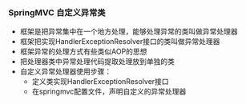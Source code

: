 ### SpringMVC 自定义异常类
* 框架是把异常集中在一个地方处理，能够处理异常的类叫做异常处理器
* 框架把实现HandlerExceptionResolver接口的类叫做异常处理器
* 框架异常的处理方式有些类似AOP的思想
* 把处理器类中异常处理代码提取处理放到单独的类
* 自定义异常处理器使用步骤：
  * 定义类实现HandlerExceptionResolver接口
  * 在springmvc配置文件，声明自定义的异常处理器